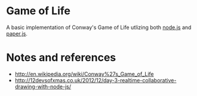 # Game of Life

A basic implementation of Conway's Game of Life utlizing both [node.js](https://nodejs.org/) and [paper.js](http://paperjs.org/).

# Notes and references

* http://en.wikipedia.org/wiki/Conway%27s_Game_of_Life
* http://12devsofxmas.co.uk/2012/12/day-3-realtime-collaborative-drawing-with-node-js/